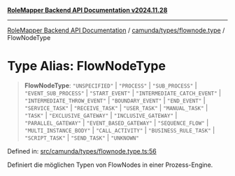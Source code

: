 [**RoleMapper Backend API Documentation v2024.11.28**](../../../../README.md)

***

[RoleMapper Backend API Documentation](../../../../modules.md) / [camunda/types/flownode.type](../README.md) / FlowNodeType

# Type Alias: FlowNodeType

> **FlowNodeType**: `"UNSPECIFIED"` \| `"PROCESS"` \| `"SUB_PROCESS"` \| `"EVENT_SUB_PROCESS"` \| `"START_EVENT"` \| `"INTERMEDIATE_CATCH_EVENT"` \| `"INTERMEDIATE_THROW_EVENT"` \| `"BOUNDARY_EVENT"` \| `"END_EVENT"` \| `"SERVICE_TASK"` \| `"RECEIVE_TASK"` \| `"USER_TASK"` \| `"MANUAL_TASK"` \| `"TASK"` \| `"EXCLUSIVE_GATEWAY"` \| `"INCLUSIVE_GATEWAY"` \| `"PARALLEL_GATEWAY"` \| `"EVENT_BASED_GATEWAY"` \| `"SEQUENCE_FLOW"` \| `"MULTI_INSTANCE_BODY"` \| `"CALL_ACTIVITY"` \| `"BUSINESS_RULE_TASK"` \| `"SCRIPT_TASK"` \| `"SEND_TASK"` \| `"UNKNOWN"`

Defined in: [src/camunda/types/flownode.type.ts:56](https://github.com/FlowCraft-AG/RoleMapper/blob/5b9ee56819f4990f54c16dcad37384ac73c1551c/backend/src/camunda/types/flownode.type.ts#L56)

Definiert die möglichen Typen von FlowNodes in einer Prozess-Engine.
